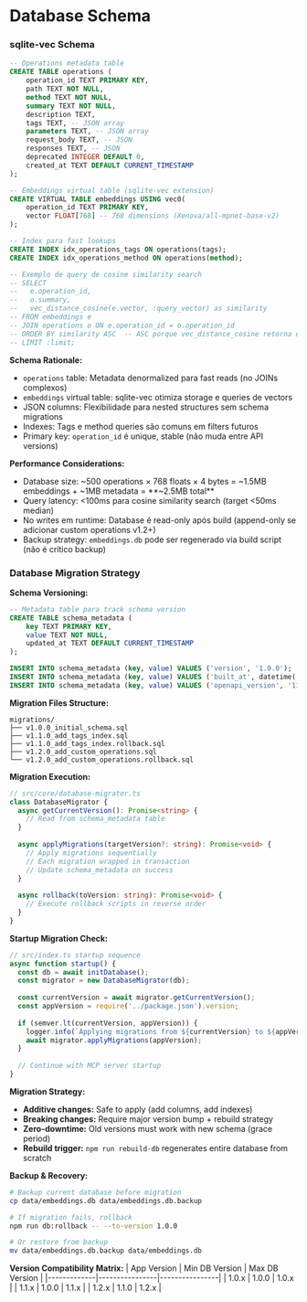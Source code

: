 # Database Schema

### sqlite-vec Schema

```sql
-- Operations metadata table
CREATE TABLE operations (
    operation_id TEXT PRIMARY KEY,
    path TEXT NOT NULL,
    method TEXT NOT NULL,
    summary TEXT NOT NULL,
    description TEXT,
    tags TEXT, -- JSON array
    parameters TEXT, -- JSON array
    request_body TEXT, -- JSON
    responses TEXT, -- JSON
    deprecated INTEGER DEFAULT 0,
    created_at TEXT DEFAULT CURRENT_TIMESTAMP
);

-- Embeddings virtual table (sqlite-vec extension)
CREATE VIRTUAL TABLE embeddings USING vec0(
    operation_id TEXT PRIMARY KEY,
    vector FLOAT[768] -- 768 dimensions (Xenova/all-mpnet-base-v2)
);

-- Index para fast lookups
CREATE INDEX idx_operations_tags ON operations(tags);
CREATE INDEX idx_operations_method ON operations(method);

-- Exemplo de query de cosine similarity search
-- SELECT 
--   e.operation_id,
--   o.summary,
--   vec_distance_cosine(e.vector, :query_vector) as similarity
-- FROM embeddings e
-- JOIN operations o ON e.operation_id = o.operation_id
-- ORDER BY similarity ASC  -- ASC porque vec_distance_cosine retorna distância (menor = mais similar)
-- LIMIT :limit;
```

**Schema Rationale:**
- `operations` table: Metadata denormalized para fast reads (no JOINs complexos)
- `embeddings` virtual table: sqlite-vec otimiza storage e queries de vectors
- JSON columns: Flexibilidade para nested structures sem schema migrations
- Indexes: Tags e method queries são comuns em filters futuros
- Primary key: `operation_id` é unique, stable (não muda entre API versions)

**Performance Considerations:**
- Database size: ~500 operations × 768 floats × 4 bytes = ~1.5MB embeddings + ~1MB metadata = **~2.5MB total**
- Query latency: <100ms para cosine similarity search (target <50ms median)
- No writes em runtime: Database é read-only após build (append-only se adicionar custom operations v1.2+)
- Backup strategy: `embeddings.db` pode ser regenerado via build script (não é crítico backup)

### Database Migration Strategy

**Schema Versioning:**
```sql
-- Metadata table para track schema version
CREATE TABLE schema_metadata (
    key TEXT PRIMARY KEY,
    value TEXT NOT NULL,
    updated_at TEXT DEFAULT CURRENT_TIMESTAMP
);

INSERT INTO schema_metadata (key, value) VALUES ('version', '1.0.0');
INSERT INTO schema_metadata (key, value) VALUES ('built_at', datetime('now'));
INSERT INTO schema_metadata (key, value) VALUES ('openapi_version', '11.0.1');
```

**Migration Files Structure:**
```
migrations/
├── v1.0.0_initial_schema.sql
├── v1.1.0_add_tags_index.sql
├── v1.1.0_add_tags_index.rollback.sql
├── v1.2.0_add_custom_operations.sql
└── v1.2.0_add_custom_operations.rollback.sql
```

**Migration Execution:**
```typescript
// src/core/database-migrator.ts
class DatabaseMigrator {
  async getCurrentVersion(): Promise<string> {
    // Read from schema_metadata table
  }
  
  async applyMigrations(targetVersion?: string): Promise<void> {
    // Apply migrations sequentially
    // Each migration wrapped in transaction
    // Update schema_metadata on success
  }
  
  async rollback(toVersion: string): Promise<void> {
    // Execute rollback scripts in reverse order
  }
}
```

**Startup Migration Check:**
```typescript
// src/index.ts startup sequence
async function startup() {
  const db = await initDatabase();
  const migrator = new DatabaseMigrator(db);
  
  const currentVersion = await migrator.getCurrentVersion();
  const appVersion = require('../package.json').version;
  
  if (semver.lt(currentVersion, appVersion)) {
    logger.info(`Applying migrations from ${currentVersion} to ${appVersion}`);
    await migrator.applyMigrations(appVersion);
  }
  
  // Continue with MCP server startup
}
```

**Migration Strategy:**
- **Additive changes:** Safe to apply (add columns, add indexes)
- **Breaking changes:** Require major version bump + rebuild strategy
- **Zero-downtime:** Old versions must work with new schema (grace period)
- **Rebuild trigger:** `npm run rebuild-db` regenerates entire database from scratch

**Backup & Recovery:**
```bash
# Backup current database before migration
cp data/embeddings.db data/embeddings.db.backup

# If migration fails, rollback
npm run db:rollback -- --to-version 1.0.0

# Or restore from backup
mv data/embeddings.db.backup data/embeddings.db
```

**Version Compatibility Matrix:**
| App Version | Min DB Version | Max DB Version |
|-------------|----------------|----------------|
| 1.0.x       | 1.0.0          | 1.0.x          |
| 1.1.x       | 1.0.0          | 1.1.x          |
| 1.2.x       | 1.1.0          | 1.2.x          |

